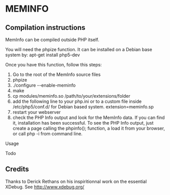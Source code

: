 MEMINFO
=======

Compilation instructions
------------------------
MemInfo can be compiled outside PHP itself.

You will need the phpize function. It can be installed on a Debian base system by:
apt-get install php5-dev

Once you have this function, follow this steps:

1. Go to the root of the MemInfo source files
2. phpize
3. ./configure --enable-meminfo
4. make
5. cp modules/meminfo.so /path/to/your/extensions/folder
6. add the following line to your php.ini or to a custom file inside /etc/php5/conf.d/ for Debian based system. extension=meminfo.sp
7. restart your webserver
8. check the PHP Info output and look for the MemInfo data. If you can find it, installation has been successful.
To see the PHP Info output, just create a page calling the phpinfo(); function, a load it from your browser, or call php -i from command line.

Usage

Todo


Credits
-------
Thanks to Derick Rethans on his inspiritionnal work on the essential XDebug. See http://www.xdebug.org/
